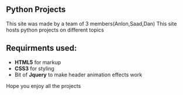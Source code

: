 ## Python Projects
This site was made by a team of 3 members(Anlon,Saad,Dan)
This site hosts python projects on different topics

## Requirments used:
+ **HTML5** for markup
+ **CSS3** for styling 
+ Bit of **Jquery** to make header animation effects work


Hope you enjoy all the projects

